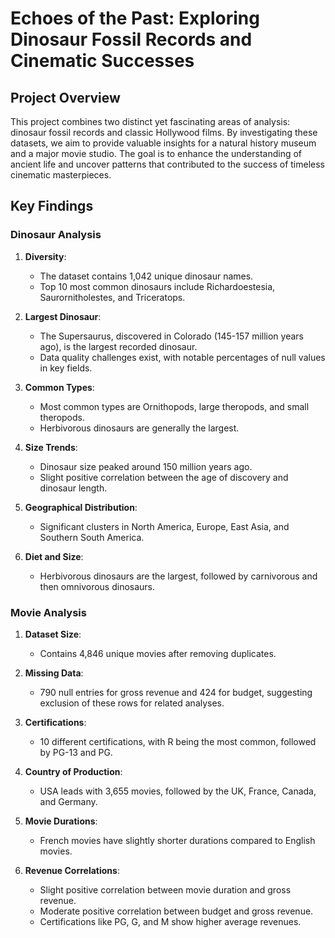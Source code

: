 # Echoes of the Past: Exploring Dinosaur Fossil Records and Cinematic Successes

## Project Overview

This project combines two distinct yet fascinating areas of analysis: dinosaur fossil records and classic Hollywood films. By investigating these datasets, we aim to provide valuable insights for a natural history museum and a major movie studio. The goal is to enhance the understanding of ancient life and uncover patterns that contributed to the success of timeless cinematic masterpieces.

## Key Findings

### Dinosaur Analysis
1. **Diversity**:
   - The dataset contains 1,042 unique dinosaur names.
   - Top 10 most common dinosaurs include Richardoestesia, Saurornitholestes, and Triceratops.

2. **Largest Dinosaur**:
   - The Supersaurus, discovered in Colorado (145-157 million years ago), is the largest recorded dinosaur.
   - Data quality challenges exist, with notable percentages of null values in key fields.

3. **Common Types**:
   - Most common types are Ornithopods, large theropods, and small theropods.
   - Herbivorous dinosaurs are generally the largest.

4. **Size Trends**:
   - Dinosaur size peaked around 150 million years ago.
   - Slight positive correlation between the age of discovery and dinosaur length.

5. **Geographical Distribution**:
   - Significant clusters in North America, Europe, East Asia, and Southern South America.

6. **Diet and Size**:
   - Herbivorous dinosaurs are the largest, followed by carnivorous and then omnivorous dinosaurs.

### Movie Analysis
1. **Dataset Size**:
   - Contains 4,846 unique movies after removing duplicates.

2. **Missing Data**:
   - 790 null entries for gross revenue and 424 for budget, suggesting exclusion of these rows for related analyses.

3. **Certifications**:
   - 10 different certifications, with R being the most common, followed by PG-13 and PG.

4. **Country of Production**:
   - USA leads with 3,655 movies, followed by the UK, France, Canada, and Germany.

5. **Movie Durations**:
   - French movies have slightly shorter durations compared to English movies.

6. **Revenue Correlations**:
   - Slight positive correlation between movie duration and gross revenue.
   - Moderate positive correlation between budget and gross revenue.
   - Certifications like PG, G, and M show higher average revenues.
